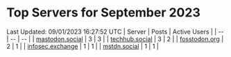# Top Servers for September 2023
Last Updated: 09/01/2023 16:27:52 UTC
| Server | Posts | Active Users |
| -- | -- | -- |
| [mastodon.social](https://mastodon.social/tags/PowerShell) | 3 | 3 |
| [techhub.social](https://techhub.social/tags/PowerShell) | 3 | 2 |
| [fosstodon.org](https://fosstodon.org/tags/PowerShell) | 2 | 1 |
| [infosec.exchange](https://infosec.exchange/tags/PowerShell) | 1 | 1 |
| [mstdn.social](https://mstdn.social/tags/PowerShell) | 1 | 1 |
